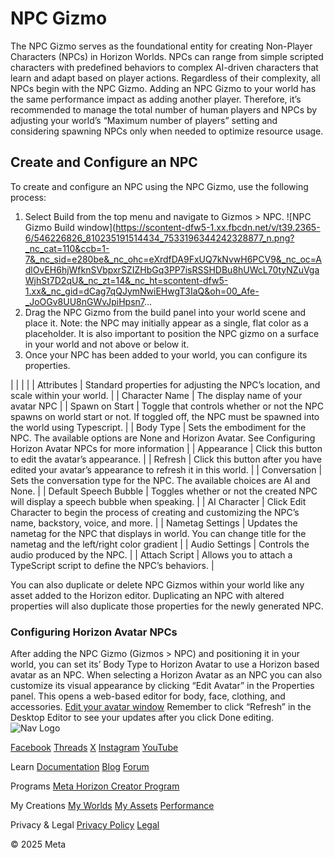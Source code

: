 # NPC Gizmo

 The NPC Gizmo serves as the foundational entity for creating Non-Player Characters (NPCs) in Horizon Worlds. NPCs can range from simple scripted characters with predefined behaviors to complex AI-driven characters that learn and adapt
based on player actions. Regardless of their complexity, all NPCs begin with the
NPC Gizmo. Adding an NPC Gizmo to your world has the same performance impact as adding another player. Therefore, it’s recommended to manage the total number of human players and
NPCs by adjusting your world’s “Maximum number of players” setting and considering
spawning NPCs only when needed to optimize resource usage.  
## Create and Configure an NPC

 To create and configure an NPC using the NPC Gizmo, use the following process:
1. Select Build from the top menu and navigate to Gizmos > NPC. ![NPC Gizmo Build window](https://scontent-dfw5-1.xx.fbcdn.net/v/t39.2365-6/546226826_810235191514434_7533196344242328877_n.png?_nc_cat=110&ccb=1-7&_nc_sid=e280be&_nc_ohc=eXrdfDA9FxUQ7kNvwH6PCV9&_nc_oc=AdlOvEH6hjWfknSVbpxrSZIZHbGq3PP7isRSSHDBu8hUWcL70tyNZuVgaWjhSt7D2qU&_nc_zt=14&_nc_ht=scontent-dfw5-1.xx&_nc_gid=dCag7qQJymNwiEHwgT3IaQ&oh=00_Afe-_JoOGv8UU8nGWvJpiHpsn7...
1. Drag the NPC Gizmo from the build panel into your world scene and place it. Note: the NPC may initially appear as a single, flat color as a placeholder. It is
also important to position the NPC gizmo on a surface in your world and not above
or below it.
2. Once your NPC has been added to your world, you can configure its properties.


|  |
|  |
| Attributes | Standard properties for adjusting the NPC’s location, and scale within your world. |
| Character Name | The display name of your avatar NPC |
| Spawn on Start | Toggle that controls whether or not the NPC spawns on world start or not. If toggled off, the NPC must be spawned into the world using Typescript. |
| Body Type | Sets the embodiment for the NPC. The available options are None and Horizon Avatar. See Configuring Horizon Avatar NPCs for more information |
| Appearance | Click this button to edit the avatar’s appearance. |
| Refresh | Click this button after you have edited your avatar’s appearance to refresh it in this world. |
| Conversation | Sets the conversation type for the NPC. The available choices are AI and None. |
| Default Speech Bubble | Toggles whether or not the created NPC will display a speech bubble when speaking. |
| AI Character | Click Edit Character to begin the process of creating and customizing the NPC’s name, backstory, voice, and more. |
| Nametag Settings | Updates the nametag for the NPC that displays in world. You can change title for the nametag and the left/right color gradient |
| Audio Settings | Controls the audio produced by the NPC. |
| Attach Script | Allows you to attach a TypeScript script to define the NPC’s behaviors. |

 You can also duplicate or delete NPC Gizmos within your world like any asset
added to the Horizon editor. Duplicating an NPC with altered properties will also
duplicate those properties for the newly generated NPC.  
### Configuring Horizon Avatar NPCs

 After adding the NPC Gizmo (Gizmos > NPC) and positioning it in your world, you can set its’ Body Type to Horizon Avatar to use a Horizon based avatar as an NPC. When selecting a
Horizon Avatar as an NPC you can also customize its visual appearance by clicking “Edit Avatar” in the Properties panel. This opens a web-based editor for body, face,
clothing, and accessories. [Edit your avatar window](https://developers.meta.com/horizon-worlds/images/ScriptedAvatarNPCs-EditYourAvatarWindow.png) Remember to click “Refresh” in the Desktop Editor to see your updates after you click Done editing.    ![Nav Logo](https://static.xx.fbcdn.net/rsrc.php/yE/r/3SoBlk8EqOQ.svg)


[Facebook](https://www.facebook.com/MetaHorizon/)
[Threads](https://www.threads.com/@metahorizon)
[X](https://x.com/MetaHorizon)
[Instagram](https://www.instagram.com/metahorizon/)
[YouTube](https://www.youtube.com/@MetaQuestVR)

 Learn
[Documentation](https://developers.meta.com/horizon-worlds/learn/documentation/)
[Blog](https://developers.meta.com/horizon/blog/)
[Forum](https://communityforums.atmeta.com/t5/Creator-Forum/ct-p/Meta_Horizon_Creator_Forums)

 Programs
[Meta Horizon Creator Program](https://developers.meta.com/horizon-worlds/programs/)

 My Creations
[My Worlds](https://horizon.meta.com/creator/worlds_all/?utm_source=horizon_worlds_creator)
[My Assets](https://horizon.meta.com/creator/assets/?utm_source=horizon_worlds_creator)
[Performance](https://horizon.meta.com/creator/performance/traces/?utm_source=horizon_worlds_creator)

 Privacy & Legal
[Privacy Policy](https://www.meta.com/legal/privacy-policy/)
[Legal](https://www.meta.com/legal/supplemental-terms-of-service/)

 © 2025 Meta
